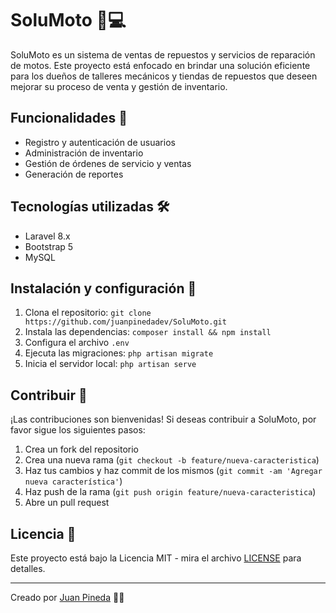 # SoluMoto 🛵💻

SoluMoto es un sistema de ventas de repuestos y servicios de reparación de motos. Este proyecto está enfocado en brindar una solución eficiente para los dueños de talleres mecánicos y tiendas de repuestos que deseen mejorar su proceso de venta y gestión de inventario.

## Funcionalidades 🚀

- Registro y autenticación de usuarios
- Administración de inventario
- Gestión de órdenes de servicio y ventas
- Generación de reportes

## Tecnologías utilizadas 🛠️

- Laravel 8.x
- Bootstrap 5
- MySQL

## Instalación y configuración 🔧

1. Clona el repositorio: `git clone https://github.com/juanpinedadev/SoluMoto.git`
2. Instala las dependencias: `composer install && npm install`
3. Configura el archivo `.env`
4. Ejecuta las migraciones: `php artisan migrate`
5. Inicia el servidor local: `php artisan serve`

## Contribuir 🤝

¡Las contribuciones son bienvenidas! Si deseas contribuir a SoluMoto, por favor sigue los siguientes pasos:

1. Crea un fork del repositorio
2. Crea una nueva rama (`git checkout -b feature/nueva-caracteristica`)
3. Haz tus cambios y haz commit de los mismos (`git commit -am 'Agregar nueva característica'`)
4. Haz push de la rama (`git push origin feature/nueva-caracteristica`)
5. Abre un pull request

## Licencia 📄

Este proyecto está bajo la Licencia MIT - mira el archivo [LICENSE](LICENSE) para detalles.

---

Creado por [Juan Pineda](https://github.com/juanpinedadev) 👨‍💻
